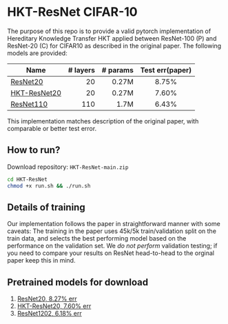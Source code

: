# HKT-ResNet CIFAR-10

The purpose of this repo is to provide a valid pytorch implementation of Hereditary Knowledge Transfer HKT applied between ResNet-100 (P) and ResNet-20 (C) for CIFAR10 as described in the original paper. The following models are provided:

| Name      | # layers | # params| Test err(paper) |
|-----------|---------:|--------:|:-----------------:|
|[ResNet20](Pretrained_models/resnet20-12fca82f.th)   |    20    | 0.27M   | 8.75%|
|[HKT-ResNet20](Pretrained_models/resnet32-d509ac18.th)  |    20    | 0.27M   | 7.60%| 
|[ResNet110](Pretrained_models/resnet110-1d1ed7c2.th)  |   110    |  1.7M   | 6.43%|

This implementation matches description of the original paper, with comparable or better test error.

## How to run?
Download repository: ```HKT-ResNet-main.zip```
```bash
cd HKT-ResNet
chmod +x run.sh && ./run.sh
```

## Details of training
Our implementation follows the paper in straightforward manner with some caveats: The training in the paper uses 45k/5k train/validation split on the train data, and selects the best performing model based on the performance on the validation set. We *do not perform* validation testing; if you need to compare your results on ResNet head-to-head to the orginal paper keep this in mind.

## Pretrained models for download
1. [ResNet20, 8.27% err](Pretrained_models/resnet20.th)
2. [HKT-ResNet20, 7.60% err](https://drive.google.com/file/d/1NrxhQ29Ptns6-ohu8UNoQxWMNt9Tl8Ev/view?usp=sharing)
3. [ResNet1202, 6.18% err](Pretrained_models/resnet1202.th)



